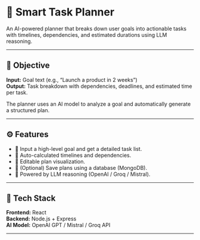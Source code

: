 # 🧠 Smart Task Planner

An AI-powered planner that breaks down user goals into actionable tasks with timelines, dependencies, and estimated durations using LLM reasoning.

---

## 🚀 Objective
**Input:** Goal text (e.g., “Launch a product in 2 weeks”)  
**Output:** Task breakdown with dependencies, deadlines, and estimated time per task.

The planner uses an AI model to analyze a goal and automatically generate a structured plan.

---

## ⚙️ Features
- 📝 Input a high-level goal and get a detailed task list.
- 📆 Auto-calculated timelines and dependencies.
- 🔄 Editable plan visualization.
- 💾 (Optional) Save plans using a database (MongoDB).
- 🤖 Powered by LLM reasoning (OpenAI / Groq / Mistral).

---

## 🧩 Tech Stack
**Frontend:** React  
**Backend:** Node.js + Express    
**AI Model:** OpenAI GPT / Mistral / Groq API  

---

